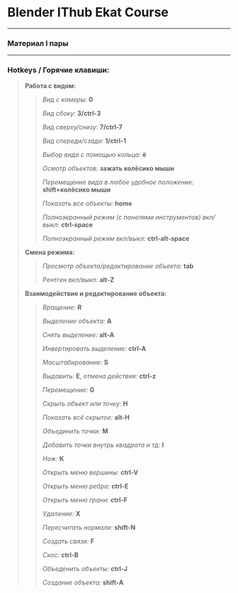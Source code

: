 # Blender IThub Ekat Course
---
### Материал I пары
---
### Hotkeys / Горячие клавиши:
> **Работа с видом:**
>> *Вид с камеры:* **0**
>>
>> *Вид сбоку:* **3/ctrl-3**
>>
>> *Вид сверху/снизу:* **7/ctrl-7**
>>
>> *Вид спереди/сзади:* **1/ctrl-1**
>>
>> *Выбор вида с помощью кольца:* **ё**
>>
>> *Осмотр объектов:* **зажать колёсико мыши**
>>
>> *Перемещение вида в любое удобное положение:* **shift+колёсико мыши**
>>
>> *Показать все объекты:* **home**
>>
>> *Полноэкранный режим (с панелями инструментов) вкл/выкл:* **ctrl-space**
>>
>> *Полноэкранный режим вкл/выкл:* **ctrl-alt-space**
>
> **Смена режима:**
>> *Просмотр объекта/редактирование объекта:* **tab**
>>
>> *Рентген вкл/выкл:* **alt-Z**
>
> **Взаимодействие и редактирование объекта:**
>> *Вращение:* **R**
>>
>> *Выделение объекта:* **A**
>>
>> *Снять выделение:* **alt-A**
>>
>> *Инвертировать выделение:* **ctrl-A**
>>
>> *Масштабирование:* **S**
>>
>> *Выдавить:* **E**, *отмена действия:* **ctrl-z**
>>
>> *Перемещение:* **G**
>>
>> *Скрыть объект или точку:* **H**
>>
>> *Показать всё скрытое:* **alt-H**
>>
>> *Объединить точки:* **M**
>>
>> *Добавить точки внутрь квадрата и тд:* **I**
>>
>> *Нож:* **K**
>>
>> *Открыть меню вершины:* **ctrl-V**
>>
>> *Открыть меню ребра:* **ctrl-E**
>>
>> *Открыть меню грани:* **ctrl-F**
>>
>> *Удаление:* **X**
>>
>> *Пересчитать нормали:* **shift-N**
>>
>> *Создать связи:* **F**
>>
>> *Скос:* **ctrl-B**
>>
>> *Объеденить объекты:* **ctrl-J**
>>
>> *Создание объекта:* **shift-A**
>>

